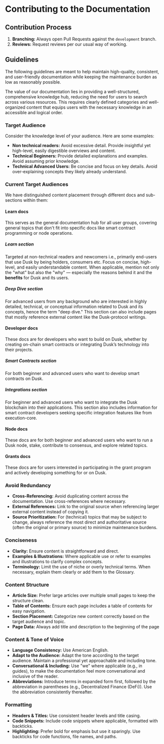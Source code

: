 # Contributing to the Documentation

## Contribution Process

1. **Branching:** Always open Pull Requests against the `development` branch.
2. **Reviews:** Request reviews per our usual way of working.

## Guidelines

The following guidelines are meant to help maintain high-quality, consistent, and user-friendly documentation while keeping the maintenance burden as low as reasonably possible.

The value of our documentation lies in providing a well-structured, comprehensive knowledge hub, reducing the need for users to search across various resources. This requires clearly defined categories and well-organized content that equips users with the necessary knowledge in an accessible and logical order.

### Target Audience

Consider the knowledge level of your audience. Here are some examples:
- **Non technical readers:** Avoid excessive detail. Provide insightful yet high-level, easily digestible overviews and content.
- **Technical Beginners:** Provide detailed explanations and examples. Avoid assuming prior knowledge.
- **Technical Advanced Users:** Be concise and focus on key details. Avoid over-explaining concepts they likely already understand.

### Current Target Audiences

We have distinguished content placement through different docs and sub-sections within them:

#### Learn docs

This serves as the general documentation hub for all user groups, covering general topics that don't fit into specific docs like smart contract programming or node operations.

##### Learn section

Targeted at non-technical readers and newcomers i.e., primarily end-users that use Dusk by being holders, consumers etc. Focus on concise, high-level, and easily understandable content. When applicable, mention not only the "what" but also the "why" — especially the reasons behind it and the **benefits** for Dusk and its users.

##### Deep Dive section

For advanced users from any background who are interested in highly detailed, technical, or conceptual information related to Dusk and its concepts, hence the term "deep dive." This section can also include pages that mostly reference external content like the Dusk-protocol writings.

#### Developer docs

These docs are for developers who want to build on Dusk, whether by creating on-chain smart contracts or integrating Dusk’s technology into their projects.

##### Smart Contracts section 

For both beginner and advanced users who want to develop smart contracts on Dusk.

##### Integrations section

For beginner and advanced users who want to integrate the Dusk blockchain into their applications. This section also includes information for smart contract developers seeking specific integration features like from execution-core.

#### Node docs

These docs are for both beginner and advanced users who want to run a Dusk node, stake, contribute to consensus, and explore related topics.

#### Grants docs

These docs are for users interested in participating in the grant program and actively developing something for or on Dusk.

### Avoid Redundancy

- **Cross-Referencing:** Avoid duplicating content across the documentation. Use cross-references where necessary.
- **External References:** Link to the original source when referencing larger external content instead of copying it. 
- **Source Prioritization:** For (technical) topics that may be subject to change, always reference the most direct and authoritative source (often the original or primary source) to minimize maintenance burdens.

### Conciseness

- **Clarity:** Ensure content is straightforward and direct.
- **Examples & Illustrations:** Where applicable use or refer to examples and illustrations to clarify complex concepts.
- **Terminology:** Limit the use of niche or overly technical terms. When necessary, explain them clearly or add them to the Glossary.

### Content Structure

- **Article Size:** Prefer large articles over multiple small pages to keep the structure clean.
- **Table of Contents:** Ensure each page includes a table of contents for easy navigation.
- **Section Placement:** Categorize new content correctly based on the target audience and topic.
- **Page Data:** Always add title and description to the beginning of the page

### Content & Tone of Voice

- **Language Consistency:** Use American English.
- **Adapt to the Audience:** Adapt the tone according to the target audience. Maintain a professional yet approachable and including tone.
- **Conversational & Including:** Use "we" where applicable (e.g., in guides), to make the documentation feel more conversational and inclusive of the reader.
- **Abbreviations:** Introduce terms in expanded form first, followed by the abbreviation in parentheses (e.g., Decentralized Finance (DeFi)). Use the abbreviation consistently thereafter.

### Formatting

- **Headers & Titles:** Use consistent header levels and title casing.
- **Code Snippets:** Include code snippets where applicable, formatted with backticks.
- **Highlighting:** Prefer bold for emphasis but use it sparingly. Use backticks for code functions, file names, and paths.
